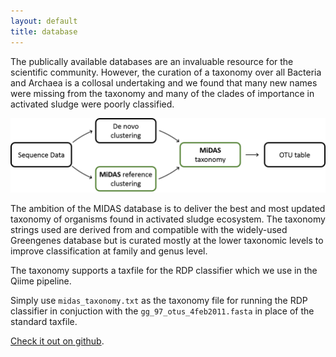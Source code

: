 ```yaml
---
layout: default
title: database
---
```

The publically available databases are an invaluable resource for the scientific community. However, the curation of a taxonomy over all Bacteria and Archaea is a collosal undertaking and we found that many new names were missing from the taxonomy and many of the clades of importance in activated sludge were poorly classified.

![MIDAS taxonomic assignment](../images/workflow.png)

The ambition of the MIDAS database is to deliver the best and most updated taxonomy of organisms found in activated sludge ecosystem. The taxonomy strings used are derived from and compatible with the widely-used Greengenes database but is curated mostly at the lower taxonomic levels to improve classification at family and genus level.

The taxonomy supports a taxfile for the RDP classifier which we use in the Qiime pipeline.

Simply use `midas_taxonomy.txt` as the taxonomy file for running the RDP classifier in conjuction with the `gg_97_otus_4feb2011.fasta` in place of the standard taxfile.

[Check it out on github](https://github.com/aaronsaunders/midas).

